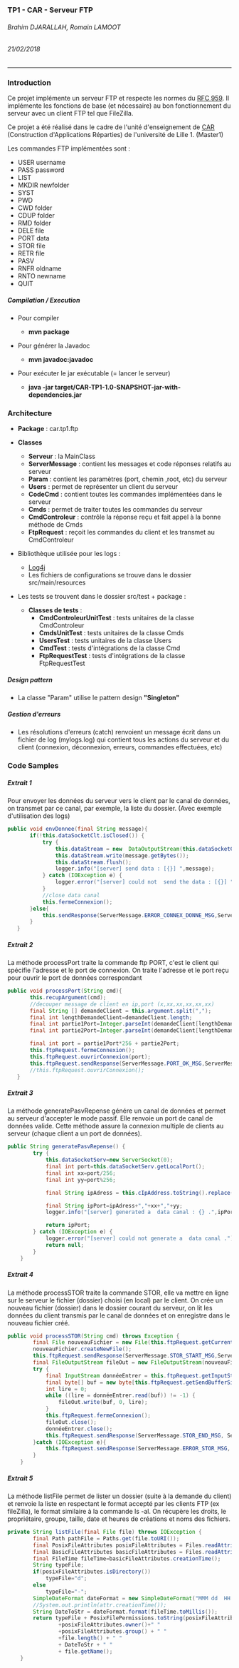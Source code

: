 ### TP1 - CAR - Serveur FTP    
######  Brahim DJARALLAH, Romain LAMOOT     
###### 21/02/2018    
_____________________________________

### Introduction

Ce projet implémente un serveur FTP et respecte les normes du [RFC 959](https://www.ietf.org/rfc/rfc959.txt).
Il implémente les fonctions de base (et nécessaire) au bon fonctionnement du serveur avec un client FTP tel que FileZilla.

Ce projet a été réalisé dans le cadre de l'unité d'enseignement de [CAR](http://www.fil.univ-lille1.fr/portail/index.php?dipl=MInfo&sem=S8&ue=CAR&label=Pr%C3%A9sentation) (Construction d'Applications Réparties) de l'université de Lille 1. (Master1)

Les commandes FTP implémentées sont :
  - USER username
  - PASS password
  - LIST
  - MKDIR newfolder
  - SYST
  - PWD
  - CWD folder
  - CDUP folder
  - RMD folder
  - DELE file
  - PORT data
  - STOR file
  - RETR file
  - PASV
  - RNFR oldname
  - RNTO newname
  - QUIT


##### Compilation / Execution
 - Pour compiler
    * __mvn package__

 - Pour générer la Javadoc
    * __mvn javadoc:javadoc__

 - Pour exécuter le jar exécutable (= lancer le serveur)
    * __java -jar target/CAR-TP1-1.0-SNAPSHOT-jar-with-dependencies.jar__



### Architecture
  - __Package__ : car.tp1.ftp
  - __Classes__
      * __Serveur__ : la MainClass
      * __ServerMessage__ : contient les messages et code réponses relatifs au serveur
      * __Param__ : contient les paramètres (port, chemin ,root, etc) du serveur
      * __Users__ : permet de représenter un client du serveur
      * __CodeCmd__ : contient toutes les commandes implémentées dans le serveur
      * __Cmds__ : permet de traiter toutes les commandes du serveur
      * __CmdControleur__ : contrôle la réponse reçu et fait appel à la bonne méthode de Cmds
      * __FtpRequest__ : reçoit les commandes du client et les transmet au CmdControleur


  - Bibliothèque utilisée pour les logs :
      * [Log4j](https://logging.apache.org/log4j/2.0/)
      * Les fichiers de configurations se trouve dans le dossier src/main/resources


  - Les tests se trouvent dans le dossier src/test + package :
      * __Classes de tests__ :
         * __CmdControleurUnitTest__ : tests unitaires de la classe CmdControleur
         * __CmdsUnitTest__ : tests unitaires de la classe Cmds
         * __UsersTest__ : tests unitaires de la classe Users
         * __CmdTest__ : tests d'intégrations de la classe Cmd
         * __FtpRequestTest__ : tests d'intégrations de la classe FtpRequestTest


##### Design pattern
  - La classe "Param" utilise le pattern design __"Singleton"__


##### Gestion d'erreurs
 - Les résolutions d'erreurs (catch) renvoient un message écrit dans un fichier de log (mylogs.log) qui contient tous les actions du serveur et du client (connexion, déconnexion, erreurs, commandes effectuées, etc)



### Code Samples

##### Extrait 1
Pour envoyer les données du serveur vers le client par le canal de données,
on transmet par ce canal, par exemple, la liste du dossier. (Avec exemple d'utilisation des logs)

```java
public void envDonnee(final String message){   
       if(!this.dataSocketClt.isClosed()) {     
           try {      
               this.dataStream = new  DataOutputStream(this.dataSocketClt.getOutputStream());
               this.dataStream.write(message.getBytes());
               this.dataStream.flush();
               logger.info("[server] send data : [{}] ",message);
           } catch (IOException e) {
               logger.error("[server] could not  send the data : [{}] ",message);
           }
           //close data canal
           this.fermeConnexion();
       }else{
           this.sendResponse(ServerMessage.ERROR_CONNEX_DONNE_MSG,ServerMessage.ERROR_CONNEX_DONNE_CODE);
       }
   }
```

##### Extrait 2
La méthode processPort traite la commande ftp PORT, c'est le client qui spécifie l'adresse et le port de connexion. On traite l'adresse et le port reçu pour ouvrir le port de données correspondant

```java
public void processPort(String cmd){
       this.recupArgument(cmd);
       //decouper message de client en ip,port (x,xx,xx,xx,xx,xx)
       final String [] demandeClient = this.argument.split(",");
       final int lengthDemandeClient=demandeClient.length;
       final int partie1Port=Integer.parseInt(demandeClient[lengthDemandeClient-2]);
       final int partie2Port=Integer.parseInt(demandeClient[lengthDemandeClient-1]);

       final int port = partie1Port*256 + partie2Port;
       this.ftpRequest.fermeConnexion();
       this.ftpRequest.ouvrirConnexion(port);
       this.ftpRequest.sendResponse(ServerMessage.PORT_OK_MSG,ServerMessage.PORT_OK_CODE);
       //this.ftpRequest.ouvrirConnexion();
   }
```

##### Extrait 3
La méthode generatePasvRepense génére un canal de données et permet au serveur d'accepter le mode passif. Elle renvoie un port de canal de données valide.
Cette méthode assure la connexion multiple de clients au serveur (chaque client a un port de données).

```java
public String generatePasvRepense() {
        try {
            this.dataSocketServ=new ServerSocket(0);
            final int port=this.dataSocketServ.getLocalPort();
            final int xx=port/256;
            final int yy=port%256;

            final String ipAdress = this.cIpAddress.toString().replace('/',' ').replace('.', ',');

            final String ipPort=ipAdress+","+xx+","+yy;
            logger.info("[server] generated a  data canal : {} .",ipPort);

            return ipPort;
        } catch (IOException e) {
            logger.error("[server] could not generate a  data canal .");
            return null;
        }
    }
```

##### Extrait 4
La méthode processSTOR traite la commande STOR, elle va mettre en ligne sur le serveur le fichier (dossier) choisi (en local) par le client.
On crée un nouveau fichier (dossier) dans le dossier courant du serveur, on lit les données du client transmis par le canal de données et on enregistre dans le nouveau fichier créé.
```java
public void processSTOR(String cmd) throws Exception {
        final File nouveauFichier = new File(this.ftpRequest.getCurrentPath() + File.separator + cmd);
        nouveauFichier.createNewFile();
        this.ftpRequest.sendResponse(ServerMessage.STOR_START_MSG,ServerMessage.STOR_START_CODE);
        final FileOutputStream fileOut = new FileOutputStream(nouveauFichier);
        try {
            final InputStream donnéeEntrer = this.ftpRequest.getInputStream();
            final byte[] buf = new byte[this.ftpRequest.getSendBufferSize()];
            int lire = 0;
            while ((lire = donnéeEntrer.read(buf)) != -1) {
                fileOut.write(buf, 0, lire);
            }
            this.ftpRequest.fermeConnexion();
            fileOut.close();
            donnéeEntrer.close();
            this.ftpRequest.sendResponse(ServerMessage.STOR_END_MSG, ServerMessage.STOR_END_CODE);
        }catch (IOException e){
            this.ftpRequest.sendResponse(ServerMessage.ERROR_STOR_MSG, ServerMessage.ERROR_STOR_CODE);
        }
    }
```

##### Extrait 5

La méthode listFile permet de lister un dossier (suite à la demande du client) et renvoie la liste en respectant le format accepté par les clients FTP (ex fileZilla), le format similaire à la commande ls -al.
On récupère les droits, le propriétaire, groupe, taille, date et heures de créations et noms des fichiers.

```java
private String listFile(final File file) throws IOException {
        final Path pathFile = Paths.get(file.toURI());
        final PosixFileAttributes posixFileAttributes = Files.readAttributes(pathFile,PosixFileAttributes.class);
        final BasicFileAttributes basicFileAttributes = Files.readAttributes(pathFile, BasicFileAttributes.class);
        final FileTime fileTime=basicFileAttributes.creationTime();
        String typeFile;
        if(posixFileAttributes.isDirectory())
            typeFile="d";
        else
            typeFile="-";
        SimpleDateFormat dateFormat = new SimpleDateFormat("MMM dd  HH:mm", Locale.ENGLISH);
        //System.out.println(attr.creationTime());
        String DateToStr = dateFormat.format(fileTime.toMillis());
        return typeFile + PosixFilePermissions.toString(posixFileAttributes.permissions())+" "
                +posixFileAttributes.owner()+" "
                +posixFileAttributes.group() + " "
                +file.length() + " "
                + DateToStr + " "
                + file.getName();
    }
  ```
